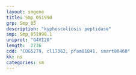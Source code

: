 ```yaml
---
layout: smgene
title: Smp_051990
grp: Smp_05
description: "kyphoscoliosis peptidase"
smp: Smp_051990.1
uniprot: "G4VI28"
length:  2736
cdd: "COG5279, cl17362, pfam01841, smart00460"
kk: ns
categories: sm
---
```

